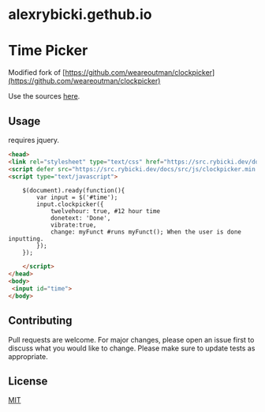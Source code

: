 # alexrybicki.gethub.io


# Time Picker
Modified fork of [https://github.com/weareoutman/clockpicker](https://github.com/weareoutman/clockpicker)

Use the sources [here](https://src.rybicki.dev/docs/index.html).
## Usage
requires jquery.
```html
<head>
<link rel="stylesheet" type="text/css" href="https://src.rybicki.dev/docs/src/index.html">
<script defer src="https://src.rybicki.dev/docs/src/js/clockpicker.min.js"></script>
<script type="text/javascript">
```
```javacript
    $(document).ready(function(){
        var input = $('#time');
        input.clockpicker({
            twelvehour: true, #12 hour time
            donetext: 'Done', 
            vibrate:true,
            change: myFunct #runs myFunct(); When the user is done inputting.
        });
    });
```
```html
    </script>
</head>
<body>
 <input id="time">
</body>
```
## Contributing
Pull requests are welcome. For major changes, please open an issue first to discuss what you would like to change.
Please make sure to update tests as appropriate.
## License
[MIT](https://choosealicense.com/licenses/mit/)
